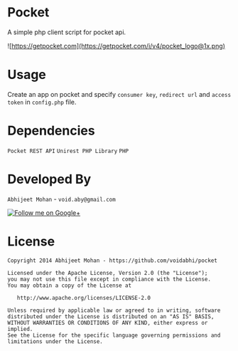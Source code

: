 Pocket
==========

A simple php client script for pocket api.

![https://getpocket.com](https://getpocket.com/i/v4/pocket_logo@1x.png)

Usage
=========

Create an app on pocket
and specify `consumer key`, `redirect url` and `access token` in `config.php` file.


Dependencies
=================

`Pocket REST API` `Unirest PHP Library` `PHP` 

Developed By
============

`Abhijeet Mohan` - `void.aby@gmail.com`

<a href="https://plus.google.com/104070882148677917719/about">
  <img alt="Follow me on Google+"
       src="http://data.pkmmte.com/temp/social_google_plus_logo.png" />
</a>

License
=======

```
Copyright 2014 Abhijeet Mohan - https://github.com/voidabhi/pocket

Licensed under the Apache License, Version 2.0 (the "License");
you may not use this file except in compliance with the License.
You may obtain a copy of the License at

   http://www.apache.org/licenses/LICENSE-2.0

Unless required by applicable law or agreed to in writing, software
distributed under the License is distributed on an "AS IS" BASIS,
WITHOUT WARRANTIES OR CONDITIONS OF ANY KIND, either express or implied.
See the License for the specific language governing permissions and
limitations under the License.
```


